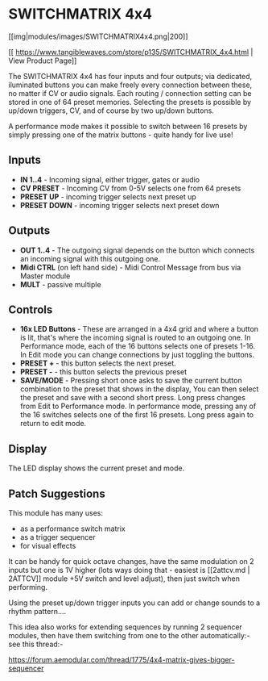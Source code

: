 # SWITCHMATRIX 4x4
[[img|modules/images/SWITCHMATRIX4x4.png|200]]

[[ https://www.tangiblewaves.com/store/p135/SWITCHMATRIX_4x4.html | View Product Page]]

The SWITCHMATRIX 4x4 has four inputs and four outputs; via dedicated, iluminated buttons you can make freely every connection between these, no matter if CV or audio signals. Each routing / connection setting can be stored in one of 64 preset memories. Selecting the presets is possible by up/down triggers, CV, and of course by two up/down buttons.

A performance mode makes it possible to switch between 16 presets by simply pressing one of the matrix buttons - quite handy for live use!


## Inputs

* **IN 1..4** - Incoming signal, either trigger, gates or audio
* **CV PRESET**  - Incoming CV from 0-5V selects one from 64 presets
* **PRESET UP** - incoming trigger selects next preset up
* **PRESET DOWN** - incoming trigger selects next preset down

## Outputs

* **OUT 1..4** -  The outgoing signal depends on the button which connects an incoming signal with this outgoing one.
* **Midi CTRL** (on left hand side) - Midi Control Message from bus via Master module
* **MULT** - passive multiple

## Controls

* **16x LED Buttons** - These are arranged in a 4x4 grid and where a button is lit, that's where the incoming signal is routed to an outgoing one. In Performance mode, each of the 16 buttons selects one of presets 1-16. In Edit mode you can change connections by just toggling the buttons.
* **PRESET +** - this button selects the next preset.
* **PRESET -** - this button selects the previous preset
* **SAVE/MODE** - Pressing short once asks to save the current button combination to the preset that shows in the display, You can then select the preset and save with a second short press. Long press changes from Edit to Performance mode. In performance mode, pressing any of the 16 switches selects one of the first 16 presets. Long press again to return to edit mode.

## Display

The LED display shows the current preset and mode. 

## Patch Suggestions

This module has many uses:
* as a performance switch matrix
* as a trigger sequencer
* for visual effects

It can be handy for quick octave changes, have the same  modulation on 2 inputs but one is 1V higher (lots ways doing that - easiest is [[2attcv.md | 2ATTCV]] module +5V switch and level adjust), then just switch when performing.

Using the preset up/down trigger inputs you can add or change sounds to a rhythm pattern....

This idea also works for extending sequences by running 2 sequencer modules, then have them switching from one to the other automatically:- see this thread:-

https://forum.aemodular.com/thread/1775/4x4-matrix-gives-bigger-sequencer
